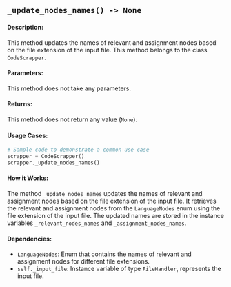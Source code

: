 ## `_update_nodes_names() -> None`

#### Description:
This method updates the names of relevant and assignment nodes based on the file extension of the input file. This method belongs to the class `CodeScrapper`.

#### Parameters:
This method does not take any parameters.

#### Returns:
This method does not return any value (`None`).

#### Usage Cases:

```python
# Sample code to demonstrate a common use case
scrapper = CodeScrapper()
scrapper._update_nodes_names()
```

#### How it Works:
The method `_update_nodes_names` updates the names of relevant and assignment nodes based on the file extension of the input file. It retrieves the relevant and assignment nodes from the `LanguageNodes` enum using the file extension of the input file. The updated names are stored in the instance variables `_relevant_nodes_names` and `_assignment_nodes_names`.

#### Dependencies:
- `LanguageNodes`: Enum that contains the names of relevant and assignment nodes for different file extensions.
- `self._input_file`: Instance variable of type `FileHandler`, represents the input file.